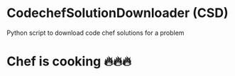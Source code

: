 # CodechefSolutionDownloader (CSD)
Python script to download code chef solutions for a problem

# Chef is cooking 🔥🔥🔥
